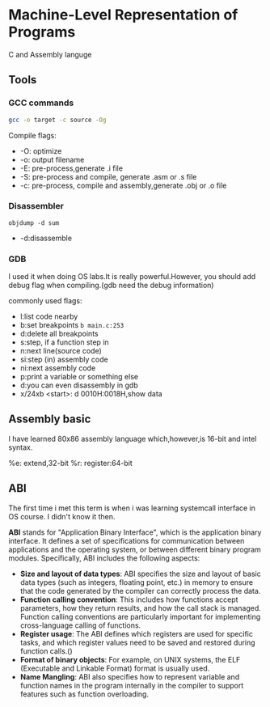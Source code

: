 # Machine-Level Representation of Programs

C and Assembly languge

## Tools

### GCC commands

```bash
gcc -o target -c source -Og
```

Compile flags:

- -O: optimize
- -o: output filename
- -E: pre-process,generate .i file
- -S: pre-process and compile, generate .asm or .s file
- -c: pre-process, compile and assembly,generate .obj or .o file

### Disassembler

```shell
objdump -d sum
```

- -d:disassemble

### GDB

I used it when doing OS labs.It is really powerful.However, you should add debug flag when compiling.(gdb need the debug information)

commonly used flags:

- l:list code nearby
- b:set breakpoints ```b main.c:253```
- d:delete all breakpoints
- s:step, if a function step in
- n:next line(source code)
- si:step (in) assembly code
- ni:next assembly code
- p:print a variable or something else
- d:you can even disassembly in gdb
- x/24xb \<start\>: d 0010H:0018H,show data

## Assembly basic

I have learned 80x86 assembly language which,however,is 16-bit and intel syntax.

%e: extend,32-bit
%r: register:64-bit

## ABI

The first time i met this term is when i was learning systemcall interface in OS course. I didn't know it then.

**ABI** stands for "Application Binary Interface", which is the application binary interface. It defines a set of specifications for communication between applications and the operating system, or between different binary program modules. Specifically, ABI includes the following aspects:

- **Size and layout of data types**: ABI specifies the size and layout of basic data types (such as integers, floating point, etc.) in memory to ensure that the code generated by the compiler can correctly process the data.
- **Function calling convention**: This includes how functions accept parameters, how they return results, and how the call stack is managed. Function calling conventions are particularly important for implementing cross-language calling of functions.
- **Register usage**: The ABI defines which registers are used for specific tasks, and which register values ​​need to be saved and restored during function calls.()
- **Format of binary objects**: For example, on UNIX systems, the ELF (Executable and Linkable Format) format is usually used.
- **Name Mangling**: ABI also specifies how to represent variable and function names in the program internally in the compiler to support features such as function overloading.